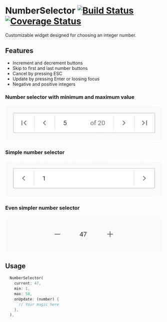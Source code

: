 # NumberSelector [![Build Status](https://app.travis-ci.com/guidotheelen/number_selector.svg?branch=master)](guidotheelen/number_selector) [![Coverage Status](https://coveralls.io/repos/github/guidotheelen/number_selector/badge.svg?branch=master)](https://coveralls.io/github/guidotheelen/number_selector?branch=master)

 Customizable widget designed for choosing an integer number.

## Features

- Increment and decrement buttons
- Skip to first and last number buttons
- Cancel by pressing ESC
- Update by pressing Enter or loosing focus
- Negative and positive integers

### Number selector with minimum and maximum value

![Number selector with min and max](images/picker.png)

### Simple number selector

![Simple number selector](images/picker2.png)

### Even simpler number selector

![Simpler number selector](images/picker3.png)

## Usage

```dart
  NumberSelector(
    current: 47,
    min: 1,
    max: 50,
    onUpdate: (number) {
      // Your magic here
    },
  ),
```
